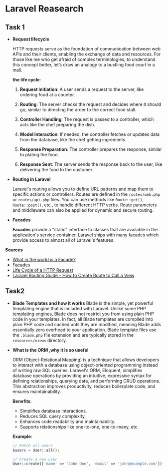 # Laravel Reasearch

## Task 1

- **Request lifecycle**

  HTTP requests serve as the foundation of communication between web APIs and their clients, enabling the exchange of data and resources. For those like me who get afraid of complex terminologies, to understand this concept better, let’s draw an analogy to a bustling food court in a mall.

  **the life cycle**:

  1. **Request Initiation**: A user sends a request to the server, like ordering food at a counter.

  2. **Routing**: The server checks the request and decides where it should go, similar to directing the order to the correct food stall.

  3. **Controller Handling**: The request is passed to a controller, which acts like the chef preparing the dish.

  4. **Model Interaction**: If needed, the controller fetches or updates data from the database, like the chef getting ingredients.

  5. **Response Preparation**: The controller prepares the response, similar to plating the food.

  6. **Response Sent**: The server sends the response back to the user, like delivering the food to the customer.

- **Routing in Laravel**

  Laravel's routing allows you to define URL patterns and map them to specific actions or controllers. Routes are defined in the `routes/web.php` or `routes/api.php` files. You can use methods like `Route::get()`, `Route::post()`, etc., to handle different HTTP verbs. Route parameters and middleware can also be applied for dynamic and secure routing.

- **Facades**

  **Facades** provide a "static" interface to classes that are available in the application's service container. Laravel ships with many facades which provide access to almost all of Laravel's features.

**Sources**

- [What in the world is a Facade?](https://youtu.be/gpn_4tWz1w8?si=9bc5TLyAoyp4Xvq0)
- [Facades](https://laravel.com/docs/11.x/facades)
- [Life Cycle of a HTTP Request](https://requestly.com/blog/life-cycle-of-a-http-request/)
- [Laravel Routing Guide – How to Create Route to Call a View](https://www.cloudways.com/blog/routing-in-laravel/)

## Task2

- **Blade Templates and how it works**
  Blade is the simple, yet powerful templating engine that is included with Laravel. Unlike some PHP templating engines, Blade does not restrict you from using plain PHP code in your templates. In fact, all Blade templates are compiled into plain PHP code and cached until they are modified, meaning Blade adds essentially zero overhead to your application. Blade template files use the `.blade.php` file extension and are typically stored in the `resources/views` directory.

- **What is the ORM ,why it is so useful**

  ORM (Object-Relational Mapping) is a technique that allows developers to interact with a database using object-oriented programming instead of writing raw SQL queries. Laravel's ORM, Eloquent, simplifies database operations by providing an intuitive, expressive syntax for defining relationships, querying data, and performing CRUD operations. This abstraction improves productivity, reduces boilerplate code, and ensures maintainability.

  **Benefits**:

  - Simplifies database interactions.
  - Reduces SQL query complexity.
  - Enhances code readability and maintainability.
  - Supports relationships like one-to-one, one-to-many, etc.

  **Example**:

  ```php
  // Fetch all users
  $users = User::all();

  // Create a new user
  User::create(['name' => 'John Doe', 'email' => 'john@example.com']);
  ```

